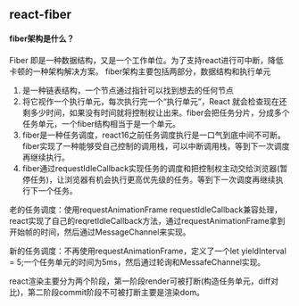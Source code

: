 ## react-fiber ##
#### fiber架构是什么？

Fiber 即是一种数据结构，又是一个工作单位。为了支持react进行可中断，降低卡顿的一种架构解决方案。
fiber架构主要包括两部分，数据结构和执行单元
1. 是一种链表结构，一个节点通过指针可以找到想去的任何节点
2. 将它视作一个执行单元，每次执行完一个“执行单元”，React 就会检查现在还剩多少时间，如果没有时间就将控制权让出来。fiber会把任务分片，分成多个任务单元，一个fiber结构相当于是一个单元。
3. fiber是一种任务调度，react16之前任务调度执行是一口气到底中间不可断。fiber实现了一种能够受自己控制的调用栈，可以中断调用栈，等到下一次调度再继续执行。
4. fiber通过requestIdleCallback实现任务的调度和把控制权主动交给浏览器(暂停任务)，让浏览器有机会执行更高优先级的任务。等到下一次调度再继续执行下一个任务。

老的任务调度：使用requestAnimationFrame
requestIdleCallback兼容处理，react实现了自己的reqretIdleCallback方法，通过requestAnimationFrame拿到开始帧的时间，然后通过MessageChannel来实现。

新的任务调度：不再使用requestAnimationFrame，定义了一个let yieldInterval = 5;一个任务单元的时间为5ms，然后通过轮询和MessafeChannel实现。

react渲染主要分为两个阶段，第一阶段render可被打断(构造任务单元，diff对比)，第二阶段commit阶段不可被打断主要是渲染dom。